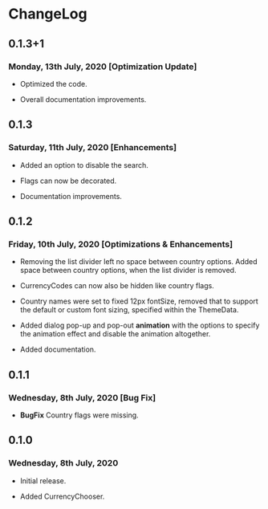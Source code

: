 # ChangeLog

## 0.1.3+1

### Monday, 13th July, 2020 [Optimization Update]

* Optimized the code.

* Overall documentation improvements.

## 0.1.3

### Saturday, 11th July, 2020 [Enhancements]

* Added an option to disable the search.

* Flags can now be decorated.

* Documentation improvements.

## 0.1.2

### Friday, 10th July, 2020 [Optimizations & Enhancements]

* Removing the list divider left no space between country options. Added space between country options, when the list divider is removed.

* CurrencyCodes can now also be hidden like country flags.

* Country names were set to fixed 12px fontSize, removed that to support the default or custom font sizing, specified within the ThemeData.

* Added dialog pop-up and pop-out __animation__ with the options to specify the animation effect and disable the animation altogether.

* Added documentation.

## 0.1.1

### Wednesday, 8th July, 2020 [Bug Fix]

* **BugFix** Country flags were missing.

## 0.1.0

### Wednesday, 8th July, 2020

* Initial release.

* Added CurrencyChooser.
